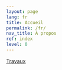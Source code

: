 ```yaml
---
layout: page
lang: fr
title: Accueil
permalink: /fr/
nav_title: À propos
ref: index
level: 0
---
```


[Travaux](/fr/works)

<!---
Je suis ingénieur R&D indépendant, avec plus de 15 d'expérience.

Compétences principales :
* programmation informatique (MATLAB, Python, C)
* conception CAO 3D (Fusion 360)
* impression 3D (imprimantes Ultimaker)
* programmation de microcontroleurs (Microchip PIC et Arduino)

J'ai fait des études en ingénieurie mécanique et je suis titulaire d'un doctorat en biomécanique. J'ai travaillé pendant 15 ans comme ingénieur de recherche au sein de l'hopital Purpan à Toulouse en France.
--->